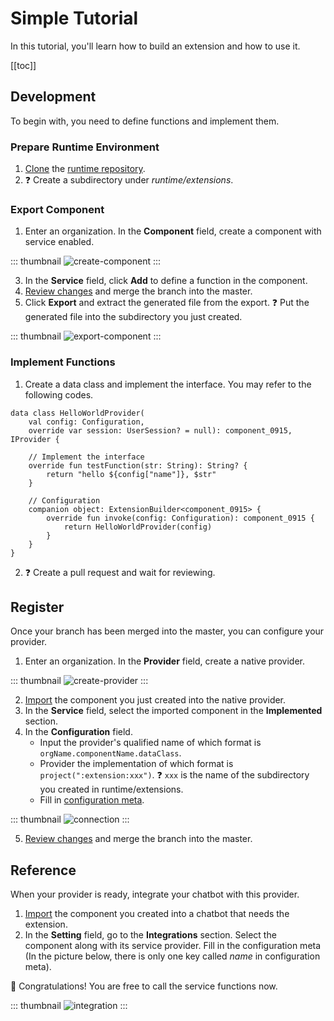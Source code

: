 # Simple Tutorial

In this tutorial, you'll learn how to build an extension and how to use it.

[[toc]]

## Development
To begin with, you need to define functions and implement them.
### Prepare Runtime Environment

1. [Clone](https://docs.github.com/en/repositories/creating-and-managing-repositories/cloning-a-repository) the [runtime repository](https://github.com/opencui/runtime).
2. ❓ Create a subdirectory under _runtime/extensions_.

### Export Component

1. Enter an organization. In the **Component** field, create a component with service enabled.

::: thumbnail
![create-component](/images/extensions/tutorial/create-component.png)
:::

3. In the **Service** field, click **Add** to define a function in the component.
4. [Review changes](../platform/versioncontrol.md#review-changes) and merge the branch into the master.
5. Click **Export** and extract the generated file from the export. ❓  Put the generated file into the subdirectory you just created.

::: thumbnail
![export-component](/images/extensions/tutorial/export-component.png)
:::

### Implement Functions

1. Create a data class and implement the interface. You may refer to the following codes.
```kotlin{1,6,11}
data class HelloWorldProvider(
    val config: Configuration,
    override var session: UserSession? = null): component_0915, IProvider {

    // Implement the interface
    override fun testFunction(str: String): String? {
        return "hello ${config["name"]}, $str"
    }
    
    // Configuration
    companion object: ExtensionBuilder<component_0915> {
        override fun invoke(config: Configuration): component_0915 {
            return HelloWorldProvider(config)
        }
    }
}
```
2. ❓ Create a pull request and wait for reviewing.

## Register

Once your branch has been merged into the master, you can configure your provider.

1. Enter an organization. In the **Provider** field, create a native provider.

::: thumbnail
![create-provider](/images/extensions/tutorial/create-provider.png)
:::

2. [Import](../platform/reusability.md#how-to-use) the component you just created into the native provider.
3. In the **Service** field, select the imported component in the **Implemented** section.
4. In the **Configuration** field.
    - Input the provider's qualified name of which format is `orgName.componentName.dataClass`.
    - Provider the implementation of which format is `project(":extension:xxx")`. ❓ `xxx` is the name of the subdirectory you created in runtime/extensions.
    - Fill in [configuration meta](./extension.md#configuration-meta).

::: thumbnail
![connection](/images/extensions/tutorial/connection.png)
:::
   
5. [Review changes](../platform/versioncontrol.md#review-changes) and merge the branch into the master.

## Reference
When your provider is ready, integrate your chatbot with this provider. 

1. [Import](../platform/reusability.md#how-to-use) the component you created into a chatbot that needs the extension.
2. In the **Setting** field, go to the **Integrations** section. Select the component along with its service provider. Fill in the configuration meta (In the picture below, there is only one key called _name_ in configuration meta).

:tada: Congratulations! You are free to call the service functions now.

::: thumbnail
![integration](/images/extensions/tutorial/integration.png)
:::

